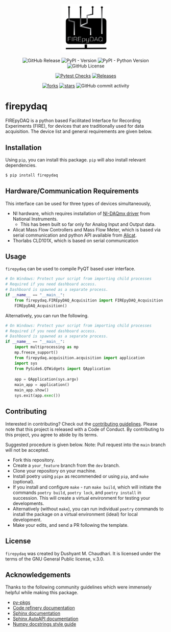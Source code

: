 <p align="center">
  <img src="firepydaq/assets/FIREpyDAQDark.png" alt= “FIREpyDAQ” width="30%" height="30%">
</p> 

<div align="center">

<!-- Releases -->
![GitHub Release](https://img.shields.io/github/v/release/ulfsri/firepydaq?style=flat-square&labelColor=black&color=blue)
![PyPI - Version](https://img.shields.io/pypi/v/firepydaq?style=flat-square&labelColor=black&color=blue)
![PyPI - Python Version](https://img.shields.io/pypi/pyversions/firepydaq?style=flat-square&labelColor=black&color=blue)
![GitHub License](https://img.shields.io/github/license/ulfsri/firepydaq?style=flat-square&labelColor=black&color=blue)

<!-- Workflows -->
[![Pytest Checks](https://github.com/ulfsri/firepydaq/actions/workflows/RunPytest.yml/badge.svg)](https://github.com/ulfsri/firepydaq/actions/workflows/RunPytest.yml)
[![Releases](https://github.com/ulfsri/firepydaq/actions/workflows/MakeExe.yml/badge.svg)](https://github.com/ulfsri/firepydaq/actions/workflows/MakeExe.yml)

<!-- Followers and usage -->
[![forks](https://img.shields.io/github/forks/ulfsri/firepydaq?color=a26969)](https://github.com/ulfsri/firepydaq/network/members?style=flat-square)
[![stars](https://img.shields.io/github/stars/ulfsri/firepydaq?color=a26969)](https://github.com/ulfsri/firepydaq/stargazers?style=flat-square)
![GitHub commit activity](https://img.shields.io/github/commit-activity/m/ulfsri/firepydaq?style=flat-square)

</div>

# firepydaq

FIREpyDAQ is a python based Facilitated Interface for Recording Experiments (FIRE), for devices that are traditionally used for data acquisition. The device list and general requirements are given below.

## Installation

Using `pip`, you can install this package. `pip` will also install relevant dependencies.

```bash
$ pip install firepydaq
```
## Hardware/Communication Requirements

This interface can be used for three types of devices simultaneously,

- NI hardware, which requires installation of <a href="https://www.ni.com/en/support/downloads/drivers/download.ni-daq-mx.html#532710" target="_blank">NI-DAQmx driver</a> from National Instruments.
	- This has been built so far only for Analog Input and Output data.
- Alicat Mass Flow Controllers and Mass Flow Meter, which is based via serial communication and python API available from <a href="https://github.com/numat/alicat" target="_blank">Alicat</a>.
- Thorlabs CLD101X, which is based on serial communication

## Usage

`firepydaq` can be used to compile PyQT based user interface.

```python
# On Windows: Protect your script from importing child processes
# Required if you need dashboard access.
# Dashboard is spawned as a separate process. 
if __name__ == "__main__":
    from firepydaq.FIREpyDAQ_Acquisition import FIREpyDAQ_Acquisition
    FIREpyDAQ_Acquisition()

```

Alternatively, you can run the following.
 
```python
# On Windows: Protect your script from importing child processes 
# Required if you need dashboard access.
# Dashboard is spawned as a separate process. 
if __name__ == "__main__":
	import multiprocessing as mp
	mp.freeze_support()
	from firepydaq.acquisition.acquisition import application
	import sys
	from PySide6.QTWidgets import QApplication

	app = QApplication(sys.argv)
	main_app = application()
	main_app.show()
	sys.exit(app.exec())
```

## Contributing

Interested in contributing? Check out the [contributing guidelines](docs/contributing.md). 
Please note that this project is released with a Code of Conduct. 
By contributing to this project, you agree to abide by its terms.

Suggested procedure is given below. Note: Pull request into the `main` branch will not be accepted.

- Fork this repository.
- Create a `your_feature` branch from the `dev` branch. 
- Clone your repository on your machine.
- Install poetry using `pipx` as recommended or using `pip`, and `make` (optional). 
- If you install and configure `make` - run `make build`, which will initiate the commands `poetry build`, `poetry lock`, and `poetry install` in succession. This will create a virtual environment for testing your developments.
- Alternatively (without `make`), you can run individual `poetry` commands to install the package on a virtual environment (ideal) for local development.
- Make your edits, and send a PR following the template. 

## License

`firepydaq` was created by Dushyant M. Chaudhari. It is licensed under the terms
of the GNU General Public license, v.3.0.

## Acknowledgements

Thanks to the following community guidelines which were immensely helpful while making this package.

- <a href="https://py-pkgs.org/welcome" target="_blank">py-pkgs</a>
- <a href="https://coderefinery.github.io/documentation/" target="_blank">Code refinery documentation</a>
- <a href="https://www.sphinx-doc.org/en/master/usage/index.html" target="_blank">Sphinx documentation</a>
- <a href="https://sphinx-autoapi.readthedocs.io/en/latest/" target="_blank">Sphinx AutoAPI documentation</a>
- <a href="https://numpydoc.readthedocs.io/en/latest/format.html" target="_blank">Numpy docstrings style guide</a>



